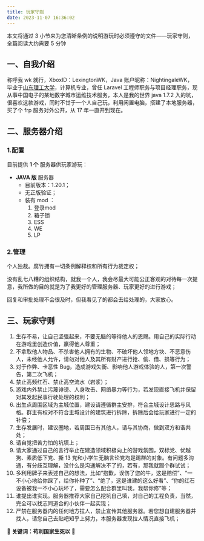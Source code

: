 ```yaml
---
title: 玩家守则
date: 2023-11-07 16:36:02
---
```


本文将通过 3 小节来为您清晰条例的说明游玩时必须遵守的文件——玩家守则，全篇阅读大约需要 5 分钟
<!--more-->

## 一、自我介绍

称呼我 wk 就行，XboxID：LexingtonWK，Java 账户昵称：NightingaleWK，毕业于[山东理工大学](https://www.sdut.edu.cn/)，计算机专业，曾任 Laravel 工程师职务与项目经理职务，现从事中国电子的某地数字城市运维技术服务，本人是我的世界 java 1.7.2 入的坑，很喜欢这款游戏，同时不甘于一个人自己玩，利用闲置电脑，搭建了本地服务器，买了个 frp 服务对外公开，从 17 年一直开到现在。

## 二、服务器介绍

### 1.配置

目前提供 **1 个** 服务器供玩家游玩：

- **JAVA 版** 服务器
    - 目前版本：1.20.1；
    - 无正版验证；
    - 装有 mod ：
        1. 登录mod
        2. 箱子锁
        3. ESS
        4. WE
        5. LP

### 2.管理

个人独裁。腐竹拥有一切条例解释权和所有行为裁定权；

没有乱七八糟的组织结构，就我一个人，我会尽最大可能公正客观的对待每一次提意，我所做的目的就是为了我更好的管理服务器、玩家更好的进行游戏；

回复和审批处理不会很及时，但我看见了的都会去给处理的，大家放心。

## 三、玩家守则

1. 生存不易，让自己坚强起来，不要无脑的等待他人的恩赐。用自己的实际行动在游戏里创造价值，赢得他人尊重；
2. 不拿取他人物品、不杀害他人拥有的生物、不破坏他人领地方块、不恶意伤人，未经他人允许，请勿对他人及其所有财产进行抢、偷、借、损等行为；
3. 对于作弊、卡恶性 Bug，造成游戏失衡、影响他人游戏体验的人，第一次警告，第二次飞机；
4. 禁止高频红石、禁止高空流水（岩浆）；
5. 游戏内外禁止污蔑诽谤、人身攻击、网络暴力等行为，若发现直接飞机并保留对其发起民事行驶处理的权利；
6. 出生点周围区域为主城位置，建设请遵循群主安排，符合主城设计思路与风格。群主有权对不符合主城设计的建筑进行拆除，拆除后会给玩家进行一定的补偿；
7. 生存发展时，建议圈地，若周围已有其他人，请与其协商，做到双方和谐共处；
8. 请自觉把苦力怕的坑填上；
9. 请大家通过自己的言行举止在建造领域积极向上的游戏氛围，双标党、优越狗、素质低下党、撕 13 党和小学生无脑言论党均是踢群的对象。有问题多沟通，有分歧互理解，没什么是沟通解决不了的，若有，那我就踢个群试试；
10. 多利用牌子来表述自己的想法，比如“抱歉，误伤了您的牛，这是赔偿”、“一不小心地给你踩了，给你补种了”、“绝了，这是谁建的这么好看”、“你的红石设备被我一不小心玩坏了，需要怎么配合群里叫我，我帮你修”等；
11. 谁提出谁实现。服务器推荐大家自己挖坑自己填，对自己的工程负责，当然，完全可以找志同道合的小伙伴一起实现；
12. 严禁在服务器内的任何地方拉人，禁止宣传其他服务器。若您想自建服务器并找人，请您自己去贴吧知乎上努力，本服务器发现拉人情况直接飞机；


🔑 **关键词：苟利国家生死以** 🔑